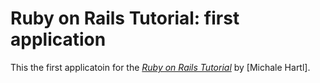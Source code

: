 # Ruby on Rails Tutorial: first application
This the first applicatoin for the [*Ruby on Rails Tutorial*](http://railstutorial.org) by [Michale Hartl].